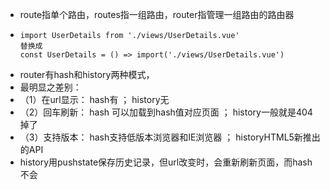 - route指单个路由，routes指一组路由，router指管理一组路由的路由器
- ```
  import UserDetails from './views/UserDetails.vue'
  替换成
  const UserDetails = () => import('./views/UserDetails.vue')
  ```
- router有hash和history两种模式，
- 最明显之差别：
- （1）在url显示： hash有 ； history无
- （2）回车刷新： hash 可以加载到hash值对应页面 ； history一般就是404掉了
- （3）支持版本： hash支持低版本浏览器和IE浏览器 ； historyHTML5新推出的API
- history用pushstate保存历史记录，但url改变时，会重新刷新页面，而hash不会